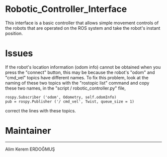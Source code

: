 # Robotic_Controller_Interface
This interface is a basic controller that allows simple movement controls of the robots that are operated on the ROS system and take the robot's instant position.

# Issues

If the robot's location information (odom info) cannot be obtained when you press the "connect" button, this may be because the robot's "odom" and "cmd_vel" topics have different names. To fix this problem, look at the naming of these two topics with the "rostopic list" command and copy these two names, in the "script / robotic_controller.py" file,

    rospy.Subscriber ('odom', Odometry, self.odomInfo)
    pub = rospy.Publisher ('/ cmd_vel', Twist, queue_size = 1)

correct the lines with these topics.


# Maintainer
------------
Alim Kerem ERDOĞMUŞ
